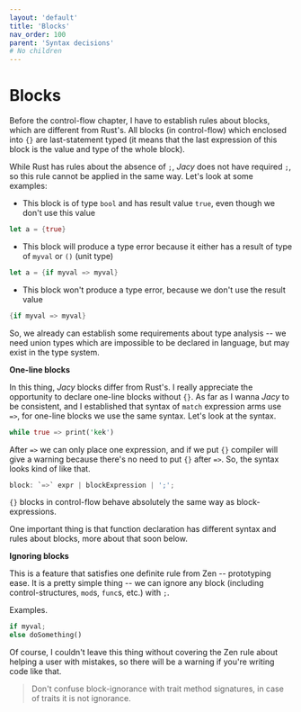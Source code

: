 ```yaml
---
layout: 'default'
title: 'Blocks'
nav_order: 100
parent: 'Syntax decisions'
# No children
---
```


# Blocks

Before the control-flow chapter, I have to establish rules about blocks, which are different from Rust's. All blocks (in
control-flow) which enclosed into `{}` are last-statement typed (it means that the last expression of this block is the
value and type of the whole block).

While Rust has rules about the absence of `;`, _Jacy_ does not have required `;`, so this rule cannot be applied in the
same way. Let's look at some examples:

* This block is of type `bool` and has result value `true`, even though we don't use this value

```rust
let a = {true}
```

* This block will produce a type error because it either has a result of type of `myval` or `()` (unit type)

```rust
let a = {if myval => myval}
```

* This block won't produce a type error, because we don't use the result value

```rust
{if myval => myval}
```

So, we already can establish some requirements about type analysis -- we need union types which are impossible to be
declared in language, but may exist in the type system.

**One-line blocks**

In this thing, _Jacy_ blocks differ from Rust's. I really appreciate the opportunity to declare one-line blocks without
`{}`. As far as I wanna _Jacy_ to be consistent, and I established that syntax of `match` expression arms use `=>`, for
one-line blocks we use the same syntax. Let's look at the syntax.

```rust
while true => print('kek')
```

After `=>` we can only place one expression, and if we put `{}` compiler will give a warning because there's no need to
put `{}` after `=>`. So, the syntax looks kind of like that.

```rust
block: `=>` expr | blockExpression | ';';
```

`{}` blocks in control-flow behave absolutely the same way as block-expressions.

One important thing is that function declaration has different syntax and rules about blocks, more about that soon
below.

**Ignoring blocks**

This is a feature that satisfies one definite rule from Zen -- prototyping ease. It is a pretty simple thing -- we can
ignore any block (including control-structures, `mod`s, `func`s, etc.) with `;`.

Examples.

```rust
if myval;
else doSomething()
```

Of course, I couldn't leave this thing without covering the Zen rule about helping a user with mistakes, so there will
be a warning if you're writing code like that.

> Don't confuse block-ignorance with trait method signatures, in case of traits it is not ignorance.
